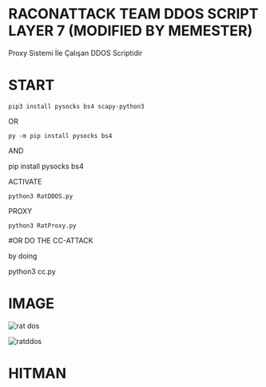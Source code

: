 # RACONATTACK TEAM DDOS SCRIPT LAYER 7 (MODIFIED BY MEMESTER)

Proxy Sistemi İle Çalışan DDOS Scriptidir  

# START

`pip3 install pysocks bs4 scapy-python3`

OR

`py -m pip install pysocks bs4`

AND 

pip install pysocks bs4

ACTIVATE

`python3 RatDDOS.py`

PROXY

`python3 RatProxy.py`

#OR DO THE CC-ATTACK

by doing

python3 cc.py




# IMAGE

![rat dos](https://user-images.githubusercontent.com/46251016/50542702-00bf7e00-0bd5-11e9-98e1-ca8f474cd430.jpg)



![ratddos](https://user-images.githubusercontent.com/46251016/50542704-01581480-0bd5-11e9-9194-13ca6be0f9ee.jpg)









# HITMAN
